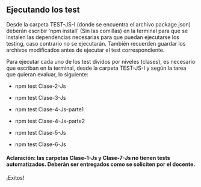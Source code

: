 ## Ejecutando los test

Desde la carpeta TEST-JS-I (donde se encuentra el archivo package.json) deberán escribir 'npm install' (Sin las comillas) en la terminal para que se instalen las dependencias necesarias para que puedan ejecutarse los testing, caso contrario no se ejecutarán. También recuerden guardar los archivos modificados antes de ejecutar el test correspondiente.

Para ejecutar cada uno de los test dividos por niveles (clases), es necesario que escriban en la terminal, desde la carpeta TEST-JS-I y según la tarea que quieran evaluar, lo siguiente:

* npm test Clase-2-Js

* npm test Clase-3-Js

* npm test Clase-4-Js-parte1

* npm test Clase-4-Js-parte2

* npm test Clase-5-Js

* npm test Clase-6-Js


#### Aclaración: las carpetas Clase-1-Js y Clase-7-Js no tienen tests automatizados. Deberán ser entregados como se soliciten por el docente.

¡Exitos!
